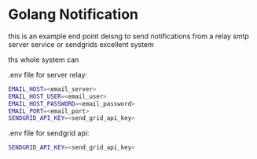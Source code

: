 # Golang Notification

this is an example end point deisng to send notifications from a relay smtp server service or sendgrids excellent system

ths whole system can 

.env file for server relay:
```sh
EMAIL_HOST=<email_server>
EMAIL_HOST_USER=<email_user>
EMAIL_HOST_PASSWORD=<email_password>
EMAIL_PORT=<email_port>
SENDGRID_API_KEY=<send_grid_api_key>
```

.env file for sendgrid api:
```sh
SENDGRID_API_KEY=<send_grid_api_key>
```

